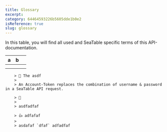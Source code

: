 ```yaml
---
title: Glossary
excerpt: 
category: 64464593226b5605dde1b0e2
isReference: true
slug: glossary
---
```



In this table, you will find all used and SeaTable specific terms of this API-documentation.

| a  | b  |    |
| :- | :- | :- |
|    |    |    |
|    |    |    |


        > 📘 The asdf
        > 
        > An Account-Token replaces the combination of username & password in a SeaTable API request.

        > 🚧
        > 
        > asdfadfaf

        > 👍 adfafaf
        >
        > asdafaf `dfaf` adfadfaf